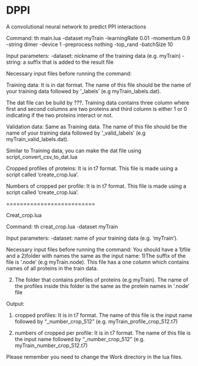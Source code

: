 # DPPI
A convolutional neural network to predict PPI interactions


Command:
th main.lua -dataset myTrain  -learningRate 0.01 -momentum 0.9  -string dimer  -device 1  -preprocess nothing -top_rand -batchSize 10

Input parameters: 
-dataset: nickname of the training data (e.g. myTrain)
-string: a suffix that is added to the result file

Necessary input files before running the command:

Training data: It is in dat format. The name of this file should be the name of your training data followed by ‘_labels’ (e.g myTrain_labels.dat).

The dat file can be build by ???. Training data contains three column where first and second columns are two proteins and third column is either 1 or 0 indicating if the two proteins interact or not. 

Validation data: Same as Training data. The name of this file should be the name of your training data followed by ‘_valid_labels’ (e.g myTrain_valid_labels.dat). 

Similar to Training data, you can make the dat file using script_convert_csv_to_dat.lua

Cropped profiles of proteins: It is in t7 format. This file is made using a script called ‘create_crop.lua’.

Numbers of cropped per profile: It is in t7 format. This file is made using a script called ‘create_crop.lua’.

==========================

Creat_crop.lua

Command:
th creat_crop.lua -dataset myTrain  

Input parameters:
-dataset: name of your training data (e.g. ‘myTrain’).

Necessary input files before running the command:
You should have a 1)file and a 2)folder with names the same as the input name:
1)The suffix of the file is ‘.node’ (e.g myTrain.node). This file has a one column which contains names of all proteins in the train data. 

2) The folder that contains profiles of proteins (e.g myTrain). The name of the profiles inside this folder is the same as the protein names in ‘.node’ file 

Output:

1) cropped profiles: It is in t7 format. The name of this file is the input name followed by “_number_crop_512” (e.g. myTrain_profile_crop_512.t7)

2) numbers of cropped per profile: It is in t7 format. The name of this file is the input name followed by “_number_crop_512” (e.g. myTrain_number_crop_512.t7) 

Please remember you need to change the Work directory in the lua files.


